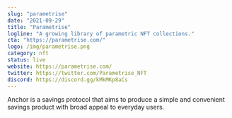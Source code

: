 ```yaml
---
slug: "parametrise"
date: "2021-09-29"
title: "Parametrise"
logline: "A growing library of parametric NFT collections."
cta: "https://parametrise.com/"
logo: /img/parametrise.png
category: nft
status: live
website: https://parametrise.com/
twitter: https://twitter.com/Parametrise_NFT
discord: https://discord.gg/kMkMKp8aCs
---
```


Anchor is a savings protocol that aims to produce a simple and
convenient savings product with broad appeal to everyday users.
